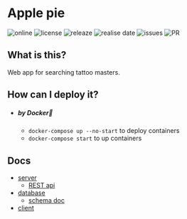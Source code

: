 # Apple pie

![online](https://img.shields.io/website?url=https://bringmetheaugust.github.io/Apple_pie) ![license](https://img.shields.io/github/license/bringmetheaugust/Apple_pie) ![releaze](https://img.shields.io/github/v/release/bringmetheaugust/Apple_pie) ![realise date](https://img.shields.io/github/release-date/bringmetheaugust/Apple_pie) ![issues](https://img.shields.io/github/issues-raw/bringmetheaugust/Apple_pie) ![PR](https://img.shields.io/github/issues-pr-raw/bringmetheaugust/Apple_pie)

## What is this?

Web app for searching tattoo masters.

## How can I deploy it?

 * ##### by Docker🐋
    - `docker-compose up --no-start` to deploy containers
    - `docker-compose start` to up containers

## Docs

 - [server](./server/README.md)
   * [REST api](./server/API_DOCS.md)
 - [database](./db/README.md)
   * [schema doc](./db/SCHEMA_DOC.md)
 - [client](./client/README.md)

<!-- ## WTF? -->
